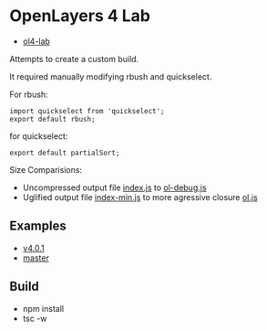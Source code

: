 # OpenLayers 4 Lab
* [ol4-lab](https://github.com/ca0v/ol4-lab)

Attempts to create a custom build.

It required manually modifying rbush and quickselect.

For rbush:
```
import quickselect from 'quickselect';
export default rbush;
```

for quickselect:
```
export default partialSort;
```

Size Comparisions:
* Uncompressed output file [index.js](https://raw.githubusercontent.com/ca0v/ol4-lab/master/built/index.js) 
to [ol-debug.js](https://cdnjs.cloudflare.com/ajax/libs/ol3/4.0.1/ol-debug.js)
* Uglified output file [index-min.js](https://raw.githubusercontent.com/ca0v/ol4-lab/master/built/index-min.js) 
to more agressive closure [ol.js](https://cdnjs.cloudflare.com/ajax/libs/ol3/4.0.1/ol.js)

## Examples

* [v4.0.1](https://rawgit.com/ca0v/ol4-lab/v4.0.1/rawgit.html)
* [master](https://rawgit.com/ca0v/ol4-lab/master/rawgit.html)

## Build

* npm install
* tsc -w

